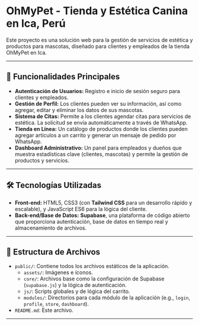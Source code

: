 # OhMyPet - Tienda y Estética Canina en Ica, Perú

Este proyecto es una solución web para la gestión de servicios de estética y productos para mascotas, diseñado para clientes y empleados de la tienda OhMyPet en Ica.

---

## 🚀 Funcionalidades Principales

* **Autenticación de Usuarios:** Registro e inicio de sesión seguro para clientes y empleados.
* **Gestión de Perfil:** Los clientes pueden ver su información, así como agregar, editar y eliminar los datos de sus mascotas.
* **Sistema de Citas:** Permite a los clientes agendar citas para servicios de estética. La solicitud se envía automáticamente a través de WhatsApp.
* **Tienda en Línea:** Un catálogo de productos donde los clientes pueden agregar artículos a un carrito y generar un mensaje de pedido por WhatsApp.
* **Dashboard Administrativo:** Un panel para empleados y dueños que muestra estadísticas clave (clientes, mascotas) y permite la gestión de productos y servicios.

---

## 🛠️ Tecnologías Utilizadas

* **Front-end:** HTML5, CSS3 (con **Tailwind CSS** para un desarrollo rápido y escalable), y JavaScript ES6 para la lógica del cliente.
* **Back-end/Base de Datos:** **Supabase**, una plataforma de código abierto que proporciona autenticación, base de datos en tiempo real y almacenamiento de archivos.

---

## 📄 Estructura de Archivos

* `public/`: Contiene todos los archivos estáticos de la aplicación.
    * `assets/`: Imágenes e íconos.
    * `core/`: Archivos base como la configuración de Supabase (`supabase.js`) y la lógica de autenticación.
    * `js/`: Scripts globales y de lógica del carrito.
    * `modules/`: Directorios para cada módulo de la aplicación (e.g., `login`, `profile`, `store`, `dashboard`).
* `README.md`: Este archivo.

---